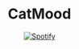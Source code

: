 <h1 align=center> CatMood </h1>

<span align=center>
  
[![Spotify](https://spotify-github-readme.vercel.app/api/spotify)](https://open.spotify.com/collection/tracks)

</span>
